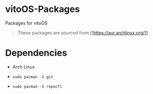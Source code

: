# vitoOS-Packages

Packages for vitoOS

> These packages are sourced from [[https://aur.archlinux.org/]]





# Dependencies

* Arch Linux 

* `sudo pacman -S git`

* `sudo pacman -S repoctl`
